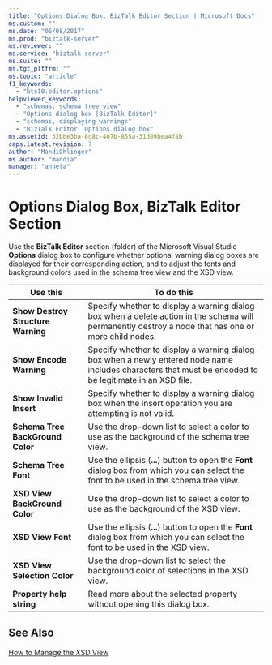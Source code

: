 ```yaml
---
title: "Options Dialog Box, BizTalk Editor Section | Microsoft Docs"
ms.custom: ""
ms.date: "06/08/2017"
ms.prod: "biztalk-server"
ms.reviewer: ""
ms.service: "biztalk-server"
ms.suite: ""
ms.tgt_pltfrm: ""
ms.topic: "article"
f1_keywords: 
  - "bts10.editor.options"
helpviewer_keywords: 
  - "schemas, schema tree view"
  - "Options dialog box [BizTalk Editor]"
  - "schemas, displaying warnings"
  - "BizTalk Editor, Options dialog box"
ms.assetid: 32bbe3ba-8c8c-407b-855a-31d89bea4f8b
caps.latest.revision: 7
author: "MandiOhlinger"
ms.author: "mandia"
manager: "anneta"
---
```

# Options Dialog Box, BizTalk Editor Section
Use the **BizTalk Editor** section (folder) of the Microsoft Visual Studio **Options** dialog box to configure whether optional warning dialog boxes are displayed for their corresponding action, and to adjust the fonts and background colors used in the schema tree view and the XSD view.  
  
|Use this|To do this|  
|--------------|----------------|  
|**Show Destroy Structure Warning**|Specify whether to display a warning dialog box when a delete action in the schema will permanently destroy a node that has one or more child nodes.|  
|**Show Encode Warning**|Specify whether to display a warning dialog box when a newly entered node name includes characters that must be encoded to be legitimate in an XSD file.|  
|**Show Invalid Insert**|Specify whether to display a warning dialog box when the insert operation you are attempting is not valid.|  
|**Schema Tree BackGround Color**|Use the drop-down list to select a color to use as the background of the schema tree view.|  
|**Schema Tree Font**|Use the ellipsis (**...**) button to open the **Font** dialog box from which you can select the font to be used in the schema tree view.|  
|**XSD View BackGround Color**|Use the drop-down list to select a color to use as the background of the XSD view.|  
|**XSD View Font**|Use the ellipsis (**...**) button to open the **Font** dialog box from which you can select the font to be used in the XSD view.|  
|**XSD View Selection Color**|Use the drop-down list to select the background color of selections in the XSD view.|  
|**Property help string**|Read more about the selected property without opening this dialog box.|  
  
## See Also  
 [How to Manage the XSD View](../core/how-to-manage-the-xsd-view.md)